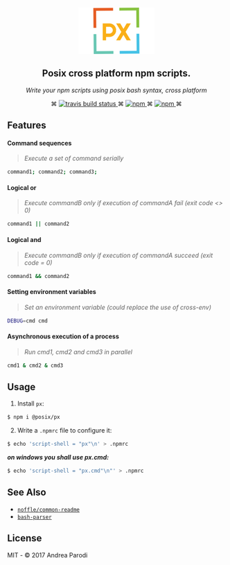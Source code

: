 <p align="center">
  <img alt="px banner" src="https://raw.githubusercontent.com/parro-it/px/master/images/logo.png">
</p>

<h2 align="center">Posix cross platform npm scripts.</h2>

<p align="center">
  <em>
  Write your npm scripts using posix bash syntax, cross platform
  </em>
</p>

<p align="center">
  ⌘
  <a href="http://travis-ci.org/parro-it/px">
    <img alt="travis build status" src="https://img.shields.io/travis/parro-it/px/master.svg?style=plastic">
  </a>
  ⌘
  <a href="https://npmjs.org/package/@posix/px">
    <img alt="npm" src="https://img.shields.io/npm/v/@posix/px.svg?style=plastic">
  </a>
  ⌘
  <a href="https://ci.appveyor.com/project/parro-it/px">
    <img alt="npm" src="https://img.shields.io/appveyor/ci/parro-it/px.svg?style=plastic">
  </a>
  ⌘
</p>

## Features

#### Command sequences

> _Execute a set of command serially_

```bash
command1; command2; command3;
```

#### Logical or

> _Execute commandB only if execution of commandA fail (exit code <> 0)_

```bash
command1 || command2
```

#### Logical and

> _Execute commandB only if execution of commandA succeed (exit code = 0)_

```bash
command1 && command2
```

#### Setting environment variables

> _Set an environment variable (could replace the use of cross-env)_

```bash
DEBUG=cmd cmd
```

#### Asynchronous execution of a process

> _Run cmd1, cmd2 and cmd3 in parallel_

```bash
cmd1 & cmd2 & cmd3
```

## Usage

1. Install `px`:

```bash
$ npm i @posix/px
```

2. Write a `.npmrc` file to configure it:

```bash
$ echo 'script-shell = "px"\n' > .npmrc
```

**_on windows you shall use px.cmd:_**

```bash
$ echo 'script-shell = "px.cmd"\n"' > .npmrc
```

## See Also

* [`noffle/common-readme`](https://github.com/noffle/common-readme)
* [`bash-parser`](https://github.com/vorpaljs/bash-parser)

## License

MIT - © 2017 Andrea Parodi

